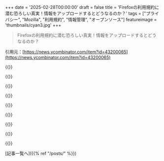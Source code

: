 +++
date = '2025-02-28T00:00:00'
draft = false
title = 'Firefoxの利用規約に潜む恐ろしい真実！情報をアップロードするとどうなるのか？'
tags = ["プライバシー", "Mozilla", "利用規約", "情報管理", "オープンソース"]
featureimage = 'thumbnails/cyan3.jpg'
+++

> Firefoxの利用規約に潜む恐ろしい真実！情報をアップロードするとどうなるのか？

引用元：[https://news.ycombinator.com/item?id=43200065](https://news.ycombinator.com/item?id=43200065)

{{<matomeQuote body="スレッドを統合して、オリジナルのソースが載ってるこちらに移しました。https://news.ycombinator.com/item?id=43185909" userName="dang" createdAt="2025-02-28T20:21:11" color="#785bff">}}

{{<matomeQuote body="ディスカッション<br>(100ポイント、1日前、30コメント)<br>https://news.ycombinator.com/item?id=43187423<br>(132ポイント、10時間前、106コメント)<br>https://news.ycombinator.com/item?id=43194536" userName="gnabgib" createdAt="2025-02-28T00:22:09" color="">}}

{{<matomeQuote body="ここでのポイントは、これらの条件は「認可されたソース」の実行可能ファイルにのみ適用されるってこと。ただ「認可されたソース」って何かいまいち分からないし、自分でコンパイルしたものやMozillaがコンパイルしていないArchlinuxのパッケージは含まれないと思う。IAAL。でもこのポリシー自体がオープンソースの精神に矛盾してる気がするし、いくつか気になる点がある。＞「Firefoxを通じて情報をアップロードまたは入力する際には、その情報を使う非独占的でロイヤリティフリーの全世界的ライセンスを与えます。」これは広すぎて曖昧だね。「あなたが指示した通り」とか言っても、何を指してるのか不明瞭だし、英語の曖昧さから定義も曖昧になる。＞「Mozillaはこれらの利用規約を更新する場合があります。更新された利用規約をオンラインに投稿します。Firefoxを使い続けることで、変更を受け入れたと見なされます。」だから、今の条件が良いと思っても、Mozillaはいつでも通知なく変更できる。＞「Mozillaは理由なくいつでも誰のFirefoxへのアクセスも停止または終了できる。」これはそのまま悪いってこと。" userName="thayne" createdAt="2025-02-28T23:25:56" color="#ff5c5c">}}

{{<matomeQuote body="[重複] 以前の関連スレッド:<br>https://news.ycombinator.com/item?id=43187423<br>https://news.ycombinator.com/item?id=43194536" userName="ChrisArchitect" createdAt="2025-02-28T02:17:37" color="">}}

{{<matomeQuote body="記事のタイトルは「Firefoxの利用規約」。なんでタイトルの編集を許可してるの？" userName="chrismcb" createdAt="2025-02-28T07:06:42" color="">}}

{{<matomeQuote body="なんでダメなの？記事の作者が特定の部分を指摘したいって思ったからだろうし、他に方法ある？" userName="low_tech_love" createdAt="2025-02-28T07:13:15" color="">}}

{{<matomeQuote body="通常はスレッドにコメント追加するのがベストだよね。そうすれば自分の意見も皆と同じレベルで扱われるし。過去の説明はここにたくさんあるよ:<br>https://hn.algolia.com/?dateRange=all&page=0&prefix=true&que...<br>https://hn.algolia.com/?dateRange=all&page=0&prefix=false&so..." userName="dang" createdAt="2025-02-28T20:19:31" color="">}}

{{<matomeQuote body="たくさん以前のスレッドがあったけど、どれもあまり盛り上がらなかった。なぜなら、ちょっと具体的な問題をハイライトしなかったから、私のタイトルがそうしたんだ。" userName="tomp" createdAt="2025-03-01T16:05:07" color="">}}

{{<matomeQuote body="そうだね、それがこのアプローチの問題だよね。実際、グレーゾーンがあって、ここに最近投稿したんだけど:<br>https://news.ycombinator.com/item?id=43179132<br>（特に3段落と4段落）。" userName="dang" createdAt="2025-03-01T18:05:36" color="">}}



[記事一覧へ]({{% ref "/posts/" %}})
